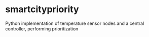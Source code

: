 # smartcitypriority
Python implementation of temperature sensor nodes and a central controller, performing prioritization
